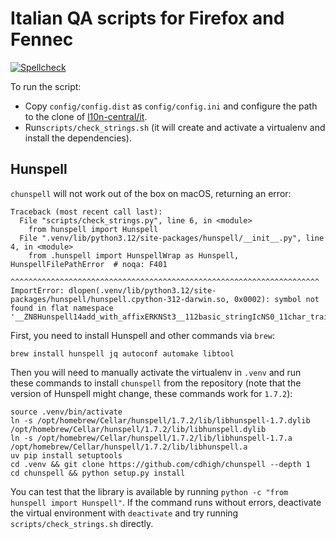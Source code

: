 # Italian QA scripts for Firefox and Fennec

[![Spellcheck](https://github.com/flodolo/gecko-it-qa/actions/workflows/linter.yaml/badge.svg)](https://github.com/flodolo/gecko-it-qa/actions/workflows/linter.yaml)

To run the script:
- Copy `config/config.dist` as `config/config.ini` and configure the path to the clone of [l10n-central/it](https://hg.mozilla.org/l10n-central/it).
- Run`scripts/check_strings.sh` (it will create and activate a virtualenv and install the dependencies).

## Hunspell

`chunspell` will not work out of the box on macOS, returning an error:

```
Traceback (most recent call last):
  File "scripts/check_strings.py", line 6, in <module>
    from hunspell import Hunspell
  File ".venv/lib/python3.12/site-packages/hunspell/__init__.py", line 4, in <module>
    from .hunspell import HunspellWrap as Hunspell, HunspellFilePathError  # noqa: F401
    ^^^^^^^^^^^^^^^^^^^^^^^^^^^^^^^^^^^^^^^^^^^^^^^^^^^^^^^^^^^^^^^^^^^^^
ImportError: dlopen(.venv/lib/python3.12/site-packages/hunspell/hunspell.cpython-312-darwin.so, 0x0002): symbol not found in flat namespace '__ZN8Hunspell14add_with_affixERKNSt3__112basic_stringIcNS0_11char_traitsIcEENS0_9allocatorIcEEEES8_'
````

First, you need to install Hunspell and other commands via `brew`:

```
brew install hunspell jq autoconf automake libtool
```

Then you will need to manually activate the virtualenv in `.venv` and run these commands to install `chunspell` from the repository (note that the version of Hunspell might change, these commands work for `1.7.2`):

```
source .venv/bin/activate
ln -s /opt/homebrew/Cellar/hunspell/1.7.2/lib/libhunspell-1.7.dylib /opt/homebrew/Cellar/hunspell/1.7.2/lib/libhunspell.dylib
ln -s /opt/homebrew/Cellar/hunspell/1.7.2/lib/libhunspell-1.7.a /opt/homebrew/Cellar/hunspell/1.7.2/lib/libhunspell.a
uv pip install setuptools
cd .venv && git clone https://github.com/cdhigh/chunspell --depth 1
cd chunspell && python setup.py install
```

You can test that the library is available by running `python -c "from hunspell import Hunspell"`. If the command runs without errors, deactivate the virtual environment with `deactivate` and try running `scripts/check_strings.sh` directly.

